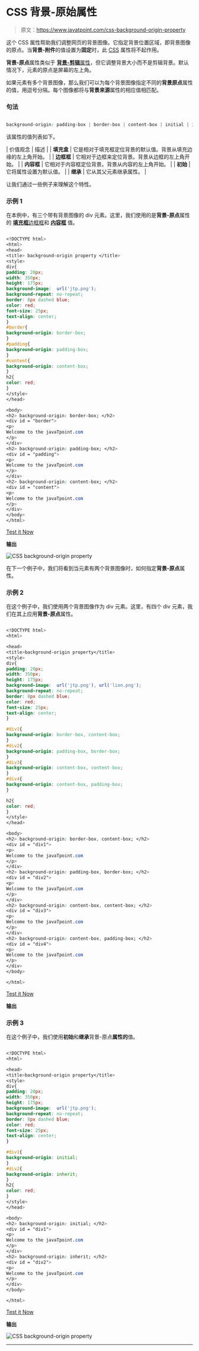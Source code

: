 # CSS 背景-原始属性

> 原文：<https://www.javatpoint.com/css-background-origin-property>

这个 CSS 属性帮助我们调整网页的背景图像。它指定背景位置区域，即背景图像的原点。当**背景-附件**的值设置为**固定**时，此 [CSS](https://www.javatpoint.com/css-tutorial) 属性将不起作用。

**背景-原点**属性类似于 [**背景-剪辑**属性](https://www.javatpoint.com/css-background-clip)，但它调整背景大小而不是剪辑背景。默认情况下，元素的原点是屏幕的左上角。

如果元素有多个背景图像，那么我们可以为每个背景图像指定不同的**背景原点**属性的值，用逗号分隔。每个图像都将与**背景来源**属性的相应值相匹配。

### 句法

```css

background-origin: padding-box | border-box | content-box | initial | inherit;

```

该属性的值列表如下。

| 价值观念 | 描述 |
| **填充盒** | 它是相对于填充框定位背景的默认值。背景从填充边缘的左上角开始。 |
| **边框框** | 它相对于边框来定位背景。背景从边框的左上角开始。 |
| **内容框** | 它相对于内容框定位背景。背景从内容的左上角开始。 |
| **初始** | 它将属性设置为默认值。 |
| **继承** | 它从其父元素继承属性。 |

让我们通过一些例子来理解这个特性。

### 示例 1

在本例中，有三个带有背景图像的 div 元素。这里，我们使用的是**背景-原点**属性的 [**填充框**](https://www.javatpoint.com/css-padding)[边框框](https://www.javatpoint.com/css-border)和 **[内容框](https://www.javatpoint.com/css-content-property)** 值。

```css

<!DOCTYPE html>
<html>
<head>
<title> background-origin property </title>
<style>
div{
padding: 20px;
width: 350px;
height: 175px;
background-image:  url('jtp.png');
background-repeat: no-repeat;
border: 8px dashed blue;
color: red;
font-size: 25px;
text-align: center;
}
#border{
background-origin: border-box;
}
#padding{
background-origin: padding-box;
}
#content{
background-origin: content-box;
}
h2{
color: red;
}
</style>
</head>

<body>
<h2> background-origin: border-box; </h2>
<div id = "border">
<p>
Welcome to the javaTpoint.com
</p>
</div>
<h2> background-origin: padding-box; </h2>
<div id = "padding">
<p>
Welcome to the javaTpoint.com
</p>
</div>
<h2> background-origin: content-box; </h2>
<div id = "content">
<p>
Welcome to the javaTpoint.com
</p>
</div>
</body>
</html>

```

[Test it Now](https://www.javatpoint.com/oprweb/test.jsp?filename=css-background-origin-property1)

**输出**

![CSS background-origin property](img/6d1e2d7dc3e0e0f13152ca57b27f5d57.png)

在下一个例子中，我们将看到当元素有两个背景图像时，如何指定**背景-原点**属性。

### 示例 2

在这个例子中，我们使用两个背景图像作为 div 元素。这里，有四个 div 元素，我们在其上应用**背景-原点**属性。

```css

<!DOCTYPE html>
<html>

<head>
<title>background-origin property</title>
<style>
div{
padding: 20px;
width: 350px;
height: 175px;
background-image:  url('jtp.png'), url('lion.png');
background-repeat: no-repeat;
border: 8px dashed blue;
color: red;
font-size: 25px;
text-align: center;
}

#div1{
background-origin: border-box, content-box;
}
#div2{
background-origin: padding-box, border-box;
}
#div3{
background-origin: content-box, content-box;
}
#div4{
background-origin: content-box, padding-box;
}

h2{
color: red;
}
</style>
</head>

<body>
<h2> background-origin: border-box, content-box; </h2>
<div id = "div1">
<p>
Welcome to the javaTpoint.com
</p>
</div>
<h2> background-origin: padding-box, border-box; </h2>
<div id = "div2">
<p>
Welcome to the javaTpoint.com
</p>
</div>
<h2> background-origin: content-box, content-box; </h2>
<div id = "div3">
<p>
Welcome to the javaTpoint.com
</p>
</div>
<h2> background-origin: content-box, padding-box; </h2>
<div id = "div4">
<p>
Welcome to the javaTpoint.com
</p>
</div>
</body>

</html>

```

[Test it Now](https://www.javatpoint.com/oprweb/test.jsp?filename=css-background-origin-property2)

**输出**

### 示例 3

在这个例子中，我们使用**初始**和**继承**背景-原点**属性的**值。

```css

<!DOCTYPE html>
<html>

<head>
<title>background-origin property</title>
<style>
div{
padding: 20px;
width: 350px;
height: 175px;
background-image:  url('jtp.png');
background-repeat: no-repeat;
border: 8px dashed blue;
color: red;
font-size: 25px;
text-align: center;
}

#div1{
background-origin: initial;
}
#div2{
background-origin: inherit;
}
h2{
color: red;
}
</style>
</head>

<body>
<h2> background-origin: initial; </h2>
<div id = "div1">
<p>
Welcome to the javaTpoint.com
</p>
</div>
<h2> background-origin: inherit; </h2>
<div id = "div2">
<p>
Welcome to the javaTpoint.com
</p>
</div>
</body>

</html>

```

[Test it Now](https://www.javatpoint.com/oprweb/test.jsp?filename=css-background-origin-property3)

**输出**

![CSS background-origin property](img/303530e74472d158372cc882dd94f6f5.png)

* * *